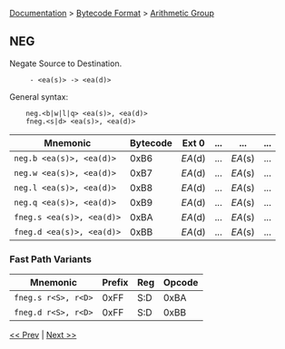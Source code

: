 [Documentation](../../README.md) > [Bytecode Format](../README.md) > [Arithmetic Group](../InstructionsArithmetic.md)

## NEG

Negate Source to Destination.

         - <ea(s)> -> <ea(d)>

General syntax:

        neg.<b|w|l|q> <ea(s)>, <ea(d)>
        fneg.<s|d> <ea(s)>, <ea(d)>

| Mnemonic | Bytecode | Ext 0 | ... | ... | ... |
| - | - | - | - | - | - |
| `neg.b <ea(s)>, <ea(d)>` | 0xB6 | *EA*(d) | ... | *EA*(s) | ... |
| `neg.w <ea(s)>, <ea(d)>` | 0xB7 | *EA*(d) | ... | *EA*(s) | ... |
| `neg.l <ea(s)>, <ea(d)>` | 0xB8 | *EA*(d) | ... | *EA*(s) | ... |
| `neg.q <ea(s)>, <ea(d)>` | 0xB9 | *EA*(d) | ... | *EA*(s) | ... |
| `fneg.s <ea(s)>, <ea(d)>` | 0xBA | *EA*(d) | ... | *EA*(s) | ... |
| `fneg.d <ea(s)>, <ea(d)>` | 0xBB | *EA*(d) | ... | *EA*(s) | ... |

### Fast Path Variants

| Mnemonic | Prefix | Reg | Opcode |
| - | - | - | - |
| `fneg.s r<S>, r<D>` | 0xFF | S:D | 0xBA |
| `fneg.d r<S>, r<D>` | 0xFF | S:D | 0xBB |

[<< Prev](./a_07.md) | [Next >>](./a_09.md)
